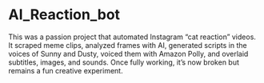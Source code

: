 # AI_Reaction_bot
This was a passion project that automated Instagram “cat reaction” videos. It scraped meme clips, analyzed frames with AI, generated scripts in the voices of Sunny and Dusty, voiced them with Amazon Polly, and overlaid subtitles, images, and sounds. Once fully working, it’s now broken but remains a fun creative experiment.
